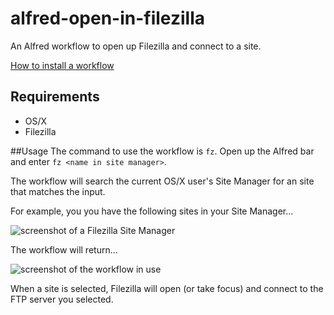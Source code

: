 alfred-open-in-filezilla
========================

An Alfred workflow to open up Filezilla and connect to a site.

[How to install a workflow](http://support.alfredapp.com/workflows:installing)

## Requirements

* OS/X
* Filezilla 

##Usage
The command to use the workflow is ```fz```. Open up the Alfred bar and enter ```fz <name in site manager>```.

The workflow will search the current OS/X user's Site Manager for an site that matches the input.

For example, you you have the following sites in your Site Manager...

![screenshot of a Filezilla Site Manager](https://raw.github.com/jeffmagill/alfred-open-in-filezilla/master/docs/site-manager.png)

The workflow will return...

![screenshot of the workflow in use](https://raw.github.com/jeffmagill/alfred-open-in-filezilla/master/docs/usage.png)

When a site is selected, Filezilla will open (or take focus) and connect to the FTP server you selected.